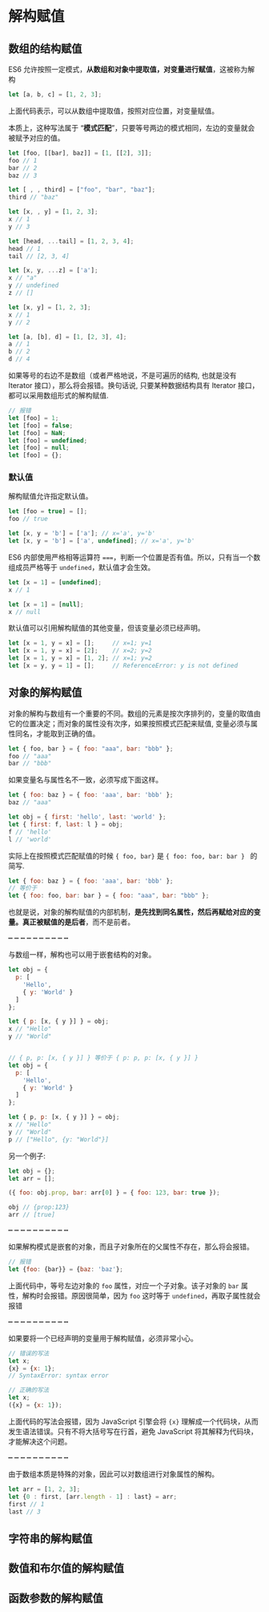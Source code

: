 # 解构赋值

## 数组的结构赋值

ES6 允许按照一定模式，**从数组和对象中提取值，对变量进行赋值**，这被称为解构

``` js
let [a, b, c] = [1, 2, 3];
```

上面代码表示，可以从数组中提取值，按照对应位置，对变量赋值。

本质上，这种写法属于 “**模式匹配**”，只要等号两边的模式相同，左边的变量就会被赋予对应的值。

``` js
let [foo, [[bar], baz]] = [1, [[2], 3]];
foo // 1
bar // 2
baz // 3

let [ , , third] = ["foo", "bar", "baz"];
third // "baz"

let [x, , y] = [1, 2, 3];
x // 1
y // 3

let [head, ...tail] = [1, 2, 3, 4];
head // 1
tail // [2, 3, 4]

let [x, y, ...z] = ['a'];
x // "a"
y // undefined
z // []

let [x, y] = [1, 2, 3];
x // 1
y // 2

let [a, [b], d] = [1, [2, 3], 4];
a // 1
b // 2
d // 4
```

如果等号的右边不是数组（或者严格地说，不是可遍历的结构, 也就是没有 Iterator 接口），那么将会报错。换句话说, 只要某种数据结构具有 Iterator 接口，都可以采用数组形式的解构赋值.

``` js
// 报错
let [foo] = 1;
let [foo] = false;
let [foo] = NaN;
let [foo] = undefined;
let [foo] = null;
let [foo] = {};
```

### 默认值

解构赋值允许指定默认值。

``` js
let [foo = true] = [];
foo // true

let [x, y = 'b'] = ['a']; // x='a', y='b'
let [x, y = 'b'] = ['a', undefined]; // x='a', y='b'
```

ES6 内部使用严格相等运算符 `===`，判断一个位置是否有值。所以，只有当一个数组成员严格等于 `undefined`，默认值才会生效。

``` js
let [x = 1] = [undefined];
x // 1

let [x = 1] = [null];
x // null
```

默认值可以引用解构赋值的其他变量，但该变量必须已经声明。

``` js
let [x = 1, y = x] = [];     // x=1; y=1
let [x = 1, y = x] = [2];    // x=2; y=2
let [x = 1, y = x] = [1, 2]; // x=1; y=2
let [x = y, y = 1] = [];     // ReferenceError: y is not defined
```

## 对象的解构赋值

对象的解构与数组有一个重要的不同。数组的元素是按次序排列的，变量的取值由它的位置决定；而对象的属性没有次序，如果按照模式匹配来赋值, 变量必须与属性同名，才能取到正确的值。

``` js
let { foo, bar } = { foo: "aaa", bar: "bbb" };
foo // "aaa"
bar // "bbb"
```

如果变量名与属性名不一致，必须写成下面这样。

``` js
let { foo: baz } = { foo: 'aaa', bar: 'bbb' };
baz // "aaa"

let obj = { first: 'hello', last: 'world' };
let { first: f, last: l } = obj;
f // 'hello'
l // 'world'
```

实际上在按照模式匹配赋值的时候 `{ foo, bar}` 是 `{ foo: foo, bar: bar } ` 的简写.

``` js
let { foo: baz } = { foo: 'aaa', bar: 'bbb' };
// 等价于
let { foo: foo, bar: bar } = { foo: "aaa", bar: "bbb" };
```

也就是说，对象的解构赋值的内部机制，**是先找到同名属性，然后再赋给对应的变量。真正被赋值的是后者**，而不是前者。

┅ ┅ ┅ ┅ ┅ ┅ ┅ ┅ ┅ ┅ 

与数组一样，解构也可以用于嵌套结构的对象。

``` js
let obj = {
  p: [
    'Hello',
    { y: 'World' }
  ]
};

let { p: [x, { y }] } = obj;
x // "Hello"
y // "World"


// { p, p: [x, { y }] } 等价于 { p: p, p: [x, { y }] }
let obj = {
  p: [
    'Hello',
    { y: 'World' }
  ]
};

let { p, p: [x, { y }] } = obj;
x // "Hello"
y // "World"
p // ["Hello", {y: "World"}]
```

另一个例子:

``` js
let obj = {};
let arr = [];

({ foo: obj.prop, bar: arr[0] } = { foo: 123, bar: true });

obj // {prop:123}
arr // [true]
```

┅ ┅ ┅ ┅ ┅ ┅ ┅ ┅ ┅ ┅ 

如果解构模式是嵌套的对象，而且子对象所在的父属性不存在，那么将会报错。

``` js
// 报错
let {foo: {bar}} = {baz: 'baz'};
```

上面代码中，等号左边对象的 `foo` 属性，对应一个子对象。该子对象的 `bar` 属性，解构时会报错。原因很简单，因为 `foo` 这时等于 `undefined`，再取子属性就会报错

┅ ┅ ┅ ┅ ┅ ┅ ┅ ┅ ┅ ┅ 

如果要将一个已经声明的变量用于解构赋值，必须非常小心。

``` js
// 错误的写法
let x;
{x} = {x: 1};
// SyntaxError: syntax error

// 正确的写法
let x;
({x} = {x: 1});
```

上面代码的写法会报错，因为 JavaScript 引擎会将 `{x}` 理解成一个代码块，从而发生语法错误。只有不将大括号写在行首，避免 JavaScript 将其解释为代码块，才能解决这个问题。

┅ ┅ ┅ ┅ ┅ ┅ ┅ ┅ ┅ ┅ 

由于数组本质是特殊的对象，因此可以对数组进行对象属性的解构。

``` js
let arr = [1, 2, 3];
let {0 : first, [arr.length - 1] : last} = arr;
first // 1
last // 3
```

## 字符串的解构赋值

## 数值和布尔值的解构赋值

## 函数参数的解构赋值